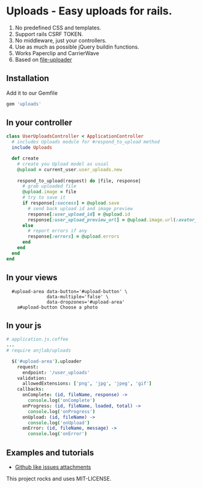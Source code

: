 # Uploads - Easy uploads for rails.

1. No predefined CSS and templates.
2. Support rails CSRF TOKEN.
3. No middleware, just your controllers.
4. Use as much as possible jQuery buildin functions.
5. Works Paperclip and CarrierWave
6. Based on [file-uploader](https://github.com/valums/file-uploader/)

## Installation

Add it to our Gemfile

```ruby
gem 'uploads'
```

## In your controller

```ruby
class UserUploadsController < ApplicationController
  # includes Uploads module for #respond_to_upload method
  include Uploads

  def create
    # create you Upload model as usual
    @upload = current_user.user_uploads.new
    
    respond_to_upload(request) do |file, response|
      # grab uploaded file
      @upload.image = file
      # try to save it
      if response[:success] = @upload.save
        # send back upload id and image preview
        response[:user_upload_id] = @upload.id
        response[:user_upload_preview_url] = @upload.image.url(:avator_editor)
      else
        # report errors if any
        response[:errors] = @upload.errors
      end
    end
  end
end

```

## In your views

```slim
  #upload-area data-button='#upload-button' \
               data-multiple='false' \
               data-dropzones='#upload-area'
    a#upload-button Choose a photo
```

## In your js

```coffeescript
# application.js.coffee
...
# require anjlab/uploads
```

```coffeescript
  $('#upload-area').uploader
    request:
      endpoint: '/user_uploads'
    validation:
      allowedExtensions: ['png', 'jpg', 'jpeg', 'gif']
    callbacks:
      onComplete: (id, fileName, response) ->
        console.log('onComplete')
      onProgress: (id, fileName, loaded, total) ->
        console.log('onProgress')
      onUpload: (id, fileName) ->
        console.log('onUpload')
      onError: (id, fileName, message) ->
        console.log('onError')
```

## Examples and tutorials

- [Github like issues attachments](docs/gh_uploads.md)

This project rocks and uses MIT-LICENSE.